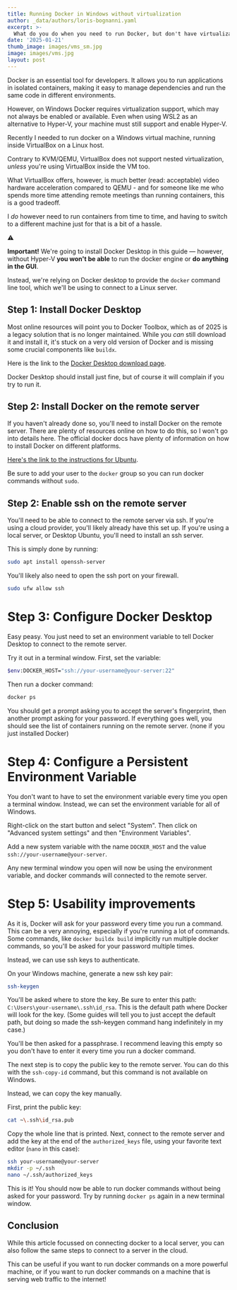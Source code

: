 ```yaml
---
title: Running Docker in Windows without virtualization
author: _data/authors/loris-bognanni.yaml
excerpt: >-
  What do you do when you need to run Docker, but don't have virtualization support on your machine? You can connect Docker Desktop to a remote server!
date: '2025-01-21'
thumb_image: images/vms_sm.jpg
image: images/vms.jpg
layout: post
---
```


Docker is an essential tool for developers. It allows you to run applications in isolated containers, making it easy to manage dependencies and run the same code in different environments. 

However, on Windows Docker requires virtualization support, which may not always be enabled or available. Even when using WSL2 as an alternative to Hyper-V, your machine must still support and enable Hyper-V.

Recently I needed to run docker on a Windows virtual machine, running inside VirtualBox on a Linux host. 

Contrary to KVM/QEMU, VirtualBox does not support nested virtualization, _unless_ you're using VirtualBox inside the VM too. 

What VirtualBox offers, however, is much better (read: acceptable) video hardware acceleration compared to QEMU - and for someone like me who spends more time attending remote meetings than running containers, this is a good tradeoff.

I _do_ however need to run containers from time to time, and having to switch to a different machine just for that is a bit of a hassle.

<div class="callout">
<p>⚠️</p>
<p>
  <strong>Important!</strong> We're going to install Docker Desktop in this guide &mdash; however, without Hyper-V <strong>you won't be able</strong> to run the docker engine or <strong>do anything in the GUI</strong>.
</p>
<p>
  Instead, we're relying on Docker desktop to provide the <code>docker</code> command line tool, which we'll be using to connect to a Linux server.
</p>
</div>

## Step 1: Install Docker Desktop



Most online resources will point you to Docker Toolbox, which as of 2025 is a legacy solution that is no longer maintained. While you _can_ still download it and install it, it's stuck on a very old version of Docker and is missing some crucial components like `buildx`.

Here is the link to the [Docker Desktop download page](https://docs.docker.com/desktop/setup/install/windows-install/).

Docker Desktop should install just fine, but of course it will complain if you try to run it.


## Step 2: Install Docker on the remote server

If you haven't already done so, you'll need to install Docker on the remote server. There are plenty of resources online on how to do this, so I won't go into details here. The official docker docs have plenty of information on how to install Docker on different platforms. 

[Here's the link to the instructions for Ubuntu](https://docs.docker.com/engine/install/ubuntu/).

Be sure to add your user to the `docker` group so you can run docker commands without `sudo`.


## Step 2: Enable ssh on the remote server

You'll need to be able to connect to the remote server via ssh. If you're using a cloud provider, you'll likely already have this set up. If you're using a local server, or Desktop Ubuntu, you'll need to install an ssh server. 

This is simply done by running:

```bash
sudo apt install openssh-server
```

You'll likely also need to open the ssh port on your firewall. 

```bash
sudo ufw allow ssh
```

# Step 3: Configure Docker Desktop

Easy peasy. You just need to set an environment variable to tell Docker Desktop to connect to the remote server. 

Try it out in a terminal window. First, set the variable:

```sh
$env:DOCKER_HOST="ssh://your-username@your-server:22"
```

Then run a docker command:

```sh
docker ps
```

You should get a prompt asking you to accept the server's fingerprint, then another prompt asking for your password. If everything goes well, you should see the list of containers running on the remote server. (none if you just installed Docker)

# Step 4: Configure a Persistent Environment Variable

You don't want to have to set the environment variable every time you open a terminal window. Instead, we can set the environment variable for all of Windows. 

Right-click on the start button and select "System". Then click on "Advanced system settings" and then "Environment Variables". 

Add a new system variable with the name `DOCKER_HOST` and the value `ssh://your-username@your-server`.

Any new terminal window you open will now be using the environment variable, and docker commands will connected to the remote server.

# Step 5: Usability improvements

As it is, Docker will ask for your password every time you run a command. This can be a very annoying, especially if you're running a lot of commands. Some commands, like `docker buildx build` implicitly run multiple docker commands, so you'll be asked for your password multiple times.

Instead, we can use ssh keys to authenticate.

On your Windows machine, generate a new ssh key pair:

```sh
ssh-keygen
```

You'll be asked where to store the key. Be sure to enter this path: `C:\Users\your-username\.ssh\id_rsa`. This is the default path where Docker will look for the key. (Some guides will tell you to just accept the default path, but doing so made the ssh-keygen command hang indefinitely in my case.)

You'll be then asked for a passphrase. I recommend leaving this empty so you don't have to enter it every time you run a docker command.

The next step is to copy the public key to the remote server. You can do this with the `ssh-copy-id` command, but this command is not available on Windows. 

Instead, we can copy the key manually.

First, print the public key:

```sh
cat ~\.ssh\id_rsa.pub
```

Copy the whole line that is printed.
Next, connect to the remote server and add the key at the end of the `authorized_keys` file, using your favorite text editor (`nano` in this case):

```sh
ssh your-username@your-server
mkdir -p ~/.ssh
nano ~/.ssh/authorized_keys
```

This is it! You should now be able to run docker commands without being asked for your password. Try by running `docker ps` again in a new terminal window.

## Conclusion

While this article focussed on connecting docker to a local server, you can also follow the same steps to connect to a server in the cloud. 

This can be useful if you want to run docker commands on a more powerful machine, or if you want to run docker commands on a machine that is serving web traffic to the internet!